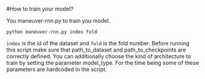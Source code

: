 #How to train your model?

You maneuver-rnn.py to train you model. 

```
python maneuver-rnn.py index fold
```
```index``` is the id of the dataset and ```fold``` is the fold number. Before running this script make sure that path_to_dataset and path_to_checkpoints are correctly defined. You can additionally choose the kind of architecture to train by setting the parameter model_type. For the time being some of these parameters are hardcoded in the script.

